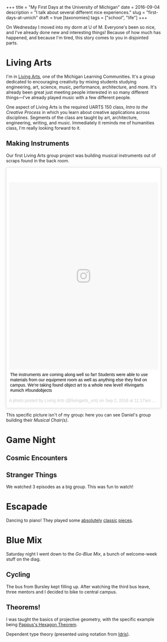 +++
title = "My First Days at the University of Michigan"
date = 2016-09-04
description = "I talk about several different nice experiences."
slug = "first-days-at-umich"
draft = true
[taxonomies]
tags = ["school", "life"]
+++

On Wednesday I moved into my dorm at U of M.
Everyone's been so nice, and I've already done new and interesting things!
Because of how much has happened, and because I'm tired, this story comes to you in disjointed parts.

# Living Arts

I'm in [Living Arts][], one of the Michigan Learning Communities.
It's a group dedicated to encouraging creativity by mixing students studying engineering, art, science, music, performance, architecture, and more.
It's already been great just meeting people interested in so many different things—I've already played music with a few different people.

[living arts]: http://www.livingarts.umich.edu/

One aspect of Living Arts is the required UARTS 150 class, *Intro to the Creative Process* in which you learn about creative applications across disciplines.
Segments of the class are taught by art, architecture, engineering, writing, and music.
Immediately it reminds me of humanities class, I'm really looking forward to it.

## Making Instruments

Our first Living Arts group project was building musical instruments out of scraps found in the back room.

<blockquote class="instagram-media" data-instgrm-captioned data-instgrm-version="7" style=" background:#FFF; border:0; border-radius:3px; box-shadow:0 0 1px 0 rgba(0,0,0,0.5),0 1px 10px 0 rgba(0,0,0,0.15); margin: 1px; max-width:658px; padding:0; width:99.375%; width:-webkit-calc(100% - 2px); width:calc(100% - 2px);">
    <div style="padding:8px;">
        <div style=" background:#F8F8F8; line-height:0; margin-top:40px; padding:62.4537037037% 0; text-align:center; width:100%;">
            <div style=" background:url(data:image/png;base64,iVBORw0KGgoAAAANSUhEUgAAACwAAAAsCAMAAAApWqozAAAABGdBTUEAALGPC/xhBQAAAAFzUkdCAK7OHOkAAAAMUExURczMzPf399fX1+bm5mzY9AMAAADiSURBVDjLvZXbEsMgCES5/P8/t9FuRVCRmU73JWlzosgSIIZURCjo/ad+EQJJB4Hv8BFt+IDpQoCx1wjOSBFhh2XssxEIYn3ulI/6MNReE07UIWJEv8UEOWDS88LY97kqyTliJKKtuYBbruAyVh5wOHiXmpi5we58Ek028czwyuQdLKPG1Bkb4NnM+VeAnfHqn1k4+GPT6uGQcvu2h2OVuIf/gWUFyy8OWEpdyZSa3aVCqpVoVvzZZ2VTnn2wU8qzVjDDetO90GSy9mVLqtgYSy231MxrY6I2gGqjrTY0L8fxCxfCBbhWrsYYAAAAAElFTkSuQmCC); display:block; height:44px; margin:0 auto -44px; position:relative; top:-22px; width:44px;"></div>
        </div>
        <p style=" margin:8px 0 0 0; padding:0 4px;">
            <a href="https://www.instagram.com/p/BJ3QEbNBfxA/" style=" color:#000; font-family:Arial,sans-serif; font-size:14px; font-style:normal; font-weight:normal; line-height:17px; text-decoration:none; word-wrap:break-word;" target="_blank">
                The instruments are coming along well so far! Students were able to use materials from our equipment room as well as anything else they find on campus. We&#39;re taking found object art to a whole new level! #livingarts #umich #foundobjects</a>
            </p>
        <p style=" color:#c9c8cd; font-family:Arial,sans-serif; font-size:14px; line-height:17px; margin-bottom:0; margin-top:8px; overflow:hidden; padding:8px 0 7px; text-align:center; text-overflow:ellipsis; white-space:nowrap;">
            A photo posted by Living Arts (@livingarts_um) on
            <time style=" font-family:Arial,sans-serif; font-size:14px; line-height:17px;" datetime="2016-09-02T18:17:26+00:00">
                Sep 2, 2016 at 11:17am PDT
            </time>
        </p>
    </div>
</blockquote>
<script async defer src="//platform.instagram.com/en_US/embeds.js"></script>

This specific picture isn't of my group: here you can see Daniel's group building their *Musical Chair(s)*.

# Game Night

## Cosmic Encounters

## Stranger Things

We watched 3 episodes as a big group.
This was fun to watch!

# Escapade

Dancing to piano!
They played some [absolutely][little peculiar] [classic][bohemian rhapsody] [pieces][never gonna].

[little peculiar]: https://www.youtube.com/watch?v=ZZ5LpwO-An4
[bohemian rhapsody]: https://www.youtube.com/watch?v=fJ9rUzIMcZQ
[never gonna]: https://www.youtube.com/watch?v=dQw4w9WgXcQ

# Blue Mix

Saturday night I went down to the *Go-Blue Mix*, a bunch of welcome-week stuff on the diag.

## Cycling

The bus from Bursley kept filling up.
After watching the third bus leave, three mentors and I decided to bike to central campus.

## Theorems!

I was taught the basics of projective geometry, with the specific example being [Pappus's Hexagon Theorem][].

Dependent type theory (presented using notation from [Idris][]).

[pappus's hexagon theorem]: https://en.wikipedia.org/wiki/Pappus%27s_hexagon_theorem
[idris]: http://www.idris-lang.org/
